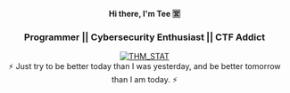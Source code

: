 <h4 align="center">Hi there, I'm Tee 🈺</h4>
<h3 align="center">Programmer || Cybersecurity Enthusiast || CTF Addict</h3>

<p align="center">
    <a href="https://tryhackme.com/p/foreztgump" target="_blank" rel="noopener noreferrer">
    <img src="https://tryhackme-badges.s3.amazonaws.com/foreztgump.png" alt="THM_STAT"/>
    </a>
    <br/>
    ⚡ Just try to be better today than I was yesterday, and be better tomorrow than I am today. ⚡
</p>


<!--
**foreztgump/foreztgump** is a ✨ _special_ ✨ repository because its `README.md` (this file) appears on your GitHub profile.

Here are some ideas to get you started:

- 🔭 I’m currently working on ...
- 🌱 I’m currently learning ...
- 👯 I’m looking to collaborate on ...
- 🤔 I’m looking for help with ...
- 💬 Ask me about ...
- 📫 How to reach me: ...
- 😄 Pronouns: ...
- ⚡ Fun fact: ...
-->
